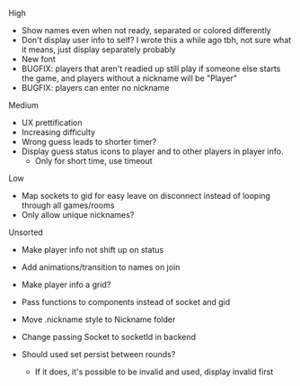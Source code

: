 High
- Show names even when not ready, separated or colored differently
- Don't display user info to self? I wrote this a while ago tbh, not sure what it means, just display separately probably
- New font
- BUGFIX: players that aren't readied up still play if someone else starts the game, and players without a nickname will be "Player"
- BUGFIX: players can enter no nickname

Medium
- UX prettification
- Increasing difficulty
- Wrong guess leads to shorter timer?
- Display guess status icons to player and to other players in player info. 
    - Only for short time, use timeout

Low
- Map sockets to gid for easy leave on disconnect instead of looping through all games/rooms
- Only allow unique nicknames?

Unsorted
- Make player info not shift up on status
- Add animations/transition to names on join
- Make player info a grid?
- Pass functions to components instead of socket and gid
- Move .nickname style to Nickname folder
- Change passing Socket to socketId in backend

- Should used set persist between rounds?
    - If it does, it's possible to be invalid and used, display invalid first

